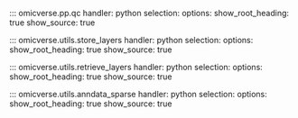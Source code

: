 ::: omicverse.pp.qc
    handler: python
    selection:
        options:
        show_root_heading: true
        show_source: true

::: omicverse.utils.store_layers
    handler: python
    selection:
        options:
        show_root_heading: true
        show_source: true

::: omicverse.utils.retrieve_layers
    handler: python
    selection:
        options:
        show_root_heading: true
        show_source: true

        
::: omicverse.utils.anndata_sparse
    handler: python
    selection:
        options:
        show_root_heading: true
        show_source: true
